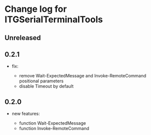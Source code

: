 # Change log for ITGSerialTerminalTools

## Unreleased

## 0.2.1

- fix:

  - remove Wait-ExpectedMessage and Invoke-RemoteCommand positional parameters
  - disable Timeout by default

## 0.2.0

- new features:

  - function Wait-ExpectedMessage
  - function Invoke-RemoteCommand

